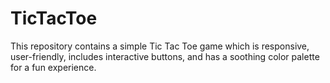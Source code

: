 # TicTacToe
This repository contains a simple Tic Tac Toe game which is responsive, user-friendly, includes interactive buttons, and has a soothing color palette for a fun experience.
